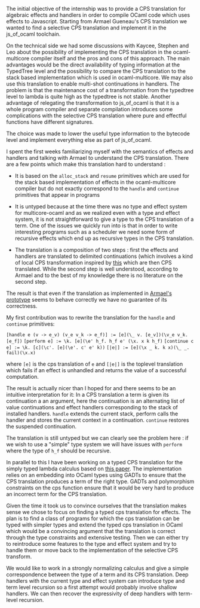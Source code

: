 The initial objective of the internship was to provide a CPS translation for algebraic effects and handlers in order to compile OCaml code which uses effects to Javascript. Starting from Armael Gueneau's CPS translation we wanted to find a selective CPS translation and implement it in the js_of_ocaml toolchain.

On the technical side we had some discussions with Kaycee, Stephen and Leo about the possibility of implementing the CPS translation in the ocaml-multicore compiler itself and the pros and cons of this approach. The main advantages would be the direct availability of typing information at the TypedTree level and the possibility to compare the CPS translation to the stack based implementation which is used in ocaml-multicore. We may also use this translation to enable multi-shot continuations in handlers. The problem is that the maintenance cost of a transformation from the typedtree level to lambda is quite high as the typedtree is not stable. Another advantage of relegating the transformation to js_of_ocaml is that it is a whole program compiler and separate compilation introduces some complications with the selective CPS translation where pure and effectful functions have different signatures.

The choice was made to lower the useful type information to the bytecode level and implement everything else as part of js_of_ocaml.

I spent the first weeks familiarizing myself with the semantics of effects and handlers and talking with Armael to understand the CPS translation. There are a few points which make this translation hard to understand :

* It is based on the `alloc_stack` and `resume` primitives which are used for the stack based implementation of effects in the ocaml-multicore compiler but do not exactly correspond to the `handle` and `continue` primitives that appear in programs

* It is untyped because at the time there was no type and effect system for multicore-ocaml and as we realized even with a type and effect system, it is not straightforward to give a type to the CPS translation of a term. One of the issues we quickly run into is that in order to write interesting programs such as a scheduler we need some form of recursive effects which end up as recursive types in the CPS translation.

* The translation is a composition of two steps : first the effects and handlers are translated to delimited continuations (which involves a kind of local CPS transformation inspired by [this](https://gist.github.com/sebfisch/2235780) which are then CPS translated. While the second step is well understood, according to Armael and to the best of my knowledge there is no literature on the second step.

The result is that even if the translation as implemented in [Armael's prototype](https://github.com/Armael/lam/tree/refactor-new) seems to behave correctly we have no guarantee of its correctness.

My first contribution was to rewrite the translation for the `handle` and `continue` primitives:

`[handle e (v -> e_v) (v_e v_k -> e_f)] := [e](\_ v. [e_v])(\v_e v_k.[e_f])`
`[perform e] := \k. [e](\e' h_f. h_f e' (\x. x k h_f)`
`[continue c e] := \k. [c](\c'. [e](\e'. c' e' k))`
`[|e|] := [e](\x _ k. k x)(\_ _. fail)(\x.x)`

where `[e]` is the cps translation of `e` and `[|e|]` is the toplevel translation which fails if an effect is unhandled and returns the value of a successful computation.

The result is actually nicer than I hoped for and there seems to be an intuitive interpretation for it: In a CPS translation a term is given its continuation a an argument, here the continuation is an alternating list of value continuations and effect handlers corresponding to the stack of installed handlers. `handle` extends the current stack, perform calls the handler and stores the current context in a continuation. `continue` restores the suspended continuation.

The translation is still untyped but we can clearly see the problem here : if we wish to use a "simple" type system we will have issues with `perform` where the type of `h_f` should be recursive.

In parallel to this I have been working on a typed CPS translation for the simply typed lambda calculus based on [this paper](http://dl.acm.org/citation.cfm?id=99608). The implementation relies on an embedding into OCaml types using GADTs to ensure that the CPS translation produces a term of the right type. GADTs and polymorphism constraints on the cps function ensure that it would be very hard to produce an incorrect term for the CPS translation.

Given the time it took us to convince ourselves that the translation makes sense we chose to focus on finding a typed cps translation for effects. The plan is to find a class of programs for which the cps translation can be typed with simpler types and extend the typed cps translation in OCaml which would be a convincing argument that the translation is correct through the type constraints and extensive testing. Then we can either try to reintroduce some features to the type and effect system and try to handle them or move back to the implementation of the selective CPS transform.

We would like to work in a strongly normalizing calculus and give a simple correspondence between the type of a term and its CPS translation. Deep handlers with the current type and effect system can introduce type and term level recursion so a first attempt would probably involve shallow handlers. We can then recover the expressivity of deep handlers with term-level recursion.
